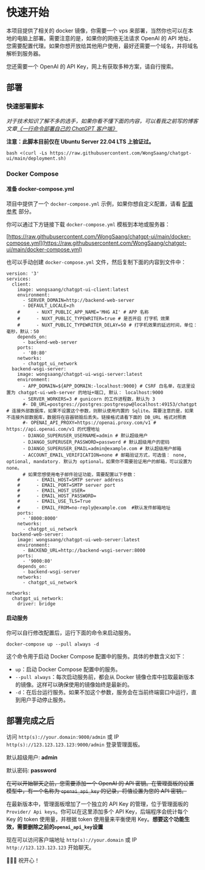 # 快速开始

本项目提供了相关的 docker 镜像，你需要一个 vps 来部署，当然你也可以在本地的电脑上部署。需要注意的是，如果你的网络无法请求 OpenAI 的 API 地址，您需要配置代理。如果你想开放给其他用户使用，最好还需要一个域名，并将域名解析到服务器。

您还需要一个 OpenAI 的 API Key，网上有获取多种方案，请自行搜索。

## 部署

### 快速部署脚本

_对于技术知识了解不多的选手，如果你看不懂下面的内容，可以看我之前写的博客文章[《一行命令部署自己的 ChatGPT 客户端》](https://wongsnotes.com/p/deploying-your-own-chatgpt-client-with-one-line-of-command/)_

**注意：此脚本目前仅在 Ubuntu Server 22.04 LTS 上验证过。**

```
bash <(curl -Ls https://raw.githubusercontent.com/WongSaang/chatgpt-ui/main/deployment.sh)
```

### Docker Compose

#### 准备 docker-compose.yml

项目中提供了一个 `docker-compose.yml` 示例，如果你想自定义配置，请看 [配置参考](/zh/guide/configuration) 部分。

你可以通过下方链接下载 `docker-compose.yml` 模板到本地或服务器：

[https://raw.githubusercontent.com/WongSaang/chatgpt-ui/main/docker-compose.yml](https://raw.githubusercontent.com/WongSaang/chatgpt-ui/main/docker-compose.yml)

也可以手动创建 `docker-compose.yml` 文件，然后复制下面的内容到文件中：

```
version: '3'
services:
  client:
    image: wongsaang/chatgpt-ui-client:latest
    environment:
      - SERVER_DOMAIN=http://backend-web-server
      - DEFAULT_LOCALE=zh
    #      - NUXT_PUBLIC_APP_NAME='MHG AI' # APP 名称
    #      - NUXT_PUBLIC_TYPEWRITER=true # 是否开启 打字机 效果
    #      - NUXT_PUBLIC_TYPEWRITER_DELAY=50 # 打字机效果的延迟时间，单位：毫秒，默认：50
    depends_on:
      - backend-web-server
    ports:
      - '80:80'
    networks:
      - chatgpt_ui_network
  backend-wsgi-server:
    image: wongsaang/chatgpt-ui-wsgi-server:latest
    environment:
      - APP_DOMAIN=${APP_DOMAIN:-localhost:9000} # CSRF 白名单，在这里设置为 chatgpt-ui-web-server 的地址+端口, 默认： localhost:9000
      - SERVER_WORKERS=3 # gunicorn 的工作进程数，默认为 3
      #- DB_URL=postgres://postgres:postgrespw@localhost:49153/chatgpt # 连接外部数据库，如果不设置这个参数，则默认使用内置的 Sqlite。需要注意的是，如果不连接外部数据库，数据将在容器销毁后丢失。链接格式请看下面的 DB_URL 格式对照表
      #- OPENAI_API_PROXY=https://openai.proxy.com/v1 # https://api.openai.com/v1 的代理地址
      - DJANGO_SUPERUSER_USERNAME=admin # 默认超级用户
      - DJANGO_SUPERUSER_PASSWORD=password # 默认超级用户的密码
      - DJANGO_SUPERUSER_EMAIL=admin@example.com # 默认超级用户邮箱
      - ACCOUNT_EMAIL_VERIFICATION=none # 邮箱验证方式，可选值： none, optional, mandatory. 默认为 optional。如果你不需要验证用户的邮箱，可以设置为 none。
      # 如果您想使用电子邮件验证功能，需要配置以下参数：
    #      - EMAIL_HOST=SMTP server address
    #      - EMAIL_PORT=SMTP server port
    #      - EMAIL_HOST_USER=
    #      - EMAIL_HOST_PASSWORD=
    #      - EMAIL_USE_TLS=True
    #      - EMAIL_FROM=no-reply@example.com  #默认发件邮箱地址
    ports:
      - '8000:8000'
    networks:
      - chatgpt_ui_network
  backend-web-server:
    image: wongsaang/chatgpt-ui-web-server:latest
    environment:
      - BACKEND_URL=http://backend-wsgi-server:8000
    ports:
      - '9000:80'
    depends_on:
      - backend-wsgi-server
    networks:
      - chatgpt_ui_network

networks:
  chatgpt_ui_network:
    driver: bridge
```

#### 启动服务

你可以自行修改配置后，运行下面的命令来启动服务。

```
docker-compose up --pull always -d
```

这个命令用于启动 Docker Compose 配置中的服务。具体的参数含义如下：

- `up`：启动 Docker Compose 配置中的服务。
- `--pull always`：每次启动服务前，都会从 Docker 镜像仓库中拉取最新版本的镜像。这样可以确保使用的镜像始终是最新的。
- `-d`：在后台运行服务。如果不加这个参数，服务会在当前终端窗口中运行，直到用户手动停止服务。

## 部署完成之后

访问 `http(s)://your.domain:9000/admin` 或 IP `http(s)://123.123.123.123:9000/admin` 登录管理面板。

默认超级用户: **admin**

默认密码: **password**

~~在可以开始聊天之前，您需要添加一个 OpenAI 的 API 密钥。在管理面板的设置模型中，有一个名称为 `openai_api_key` 的记录，将值设置为您的 API 密钥。~~

在最新版本中，管理面板增加了一个独立的 API Key 的管理，位于管理面板的 `Provider/ Api keys`。你可以在这里添加多个 API Key，后端程序会统计每个 Key 的 token 使用量，并根据 token 使用量来平衡使用 Key。**想要这个功能生效，需要删除之前的`openai_api_key`设置**

现在可以访问客户端地址 `http(s)://your.domain` 或 IP `http://123.123.123.123` 开始聊天。

🎉🎉🎉 祝开心！
